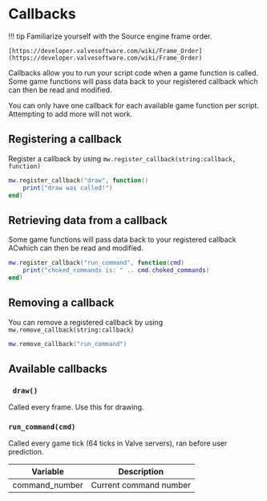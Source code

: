 # Callbacks

!!! tip
    Familiarize yourself with the Source engine frame order.

    [https://developer.valvesoftware.com/wiki/Frame_Order](https://developer.valvesoftware.com/wiki/Frame_Order)
    
Callbacks allow you to run your script code when a game function is called. Some game functions will pass data back to your registered callback which can then be read and modified.

You can only have one callback for each available game function per script. Attempting to add more will not work.

## Registering a callback
Register a callback by using `mw.register_callback(string:callback, function)`

```lua
mw.register_callback("draw", function()
    print("draw was called!")
end)
```

## Retrieving data from a callback
Some game functions will pass data back to your registered callback ACwhich can then be read and modified.

```lua
mw.register_callback("run_command", function(cmd)
    print("choked_commands is: " .. cmd.choked_commands)
end)
```

## Removing a callback
You can remove a registered callback by using `mw.remove_callback(string:callback)`

```lua
mw.remove_callback("run_command")
```

## Available callbacks

### ``` draw()```
Called every frame. Use this for drawing.

### ```run_command(cmd)``` 
Called every game tick (64 ticks in Valve servers), ran before user prediction.

| Variable      | Description   |
| ------------- | ------------- |
| command_number  | Current command number  |
